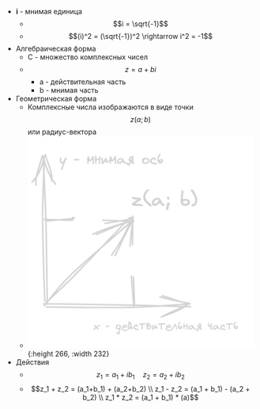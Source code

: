 - **i** - мнимая единица
	- $$i = \sqrt{-1}$$
	- $$(i)^2 = (\sqrt{-1})^2 \rightarrow i^2 = -1$$
- Алгебраическая форма
	- C - множество комплексных чисел
	- $$z = a + bi$$
		- a - действительная часть
		- b - мнимая часть
- Геометрическая форма
	- Комплексные числа изображаются в виде точки $$z(a;b)$$ или радиус-вектора
	- ![image.png](../assets/image_1758215973079_0.png){:height 266, :width 232}
- Действия
	- $$z_1 = a_1+ ib_1 \quad z_2= a_2+ ib_2$$
	- $$z_1 + z_2 = (a_1+b_1) + (a_2+b_2) \\ z_1 - z_2 = (a_1 + b_1) - (a_2 + b_2) 
	  \\ z_1 * z_2 = (a_1 + b_1) * (a)$$
